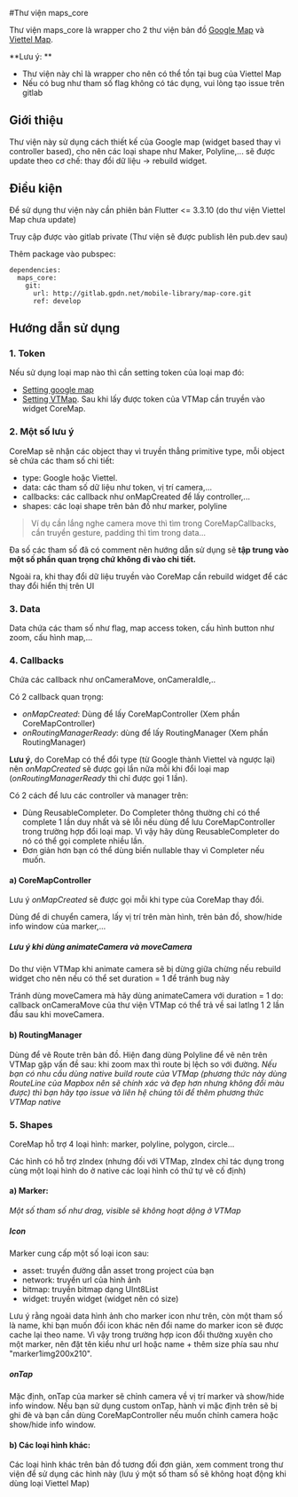 #Thư viện maps_core

Thư viện maps_core là wrapper cho 2 thư viện bản đồ [Google Map](https://pub.dev/packages/google_maps_flutter) và [Viettel Map](https://pub.dev/packages/vtmap_gl).

**Lưu ý: **
- Thư viện này chỉ là wrapper cho nên có thể tồn tại bug của Viettel Map
- Nếu có bug như tham số flag không có tác dụng, vui lòng tạo issue trên gitlab

## Giới thiệu

Thư viện này sử dụng cách thiết kế của Google map (widget based thay vì controller based), cho nên các loại shape như Maker, Polyline,... sẽ được update theo cơ chế: thay đổi dữ liệu -> rebuild widget.

## Điều kiện
Để sử dụng thư viện này cần phiên bản Flutter <= 3.3.10 (do thư viện Viettel Map chưa update)

Truy cập được vào gitlab private (Thư viện sẽ được publish lên pub.dev sau)

Thêm package vào pubspec:
```
dependencies:
  maps_core:
    git:
      url: http://gitlab.gpdn.net/mobile-library/map-core.git
      ref: develop
```

## Hướng dẫn sử dụng

### 1. Token
Nếu sử dụng loại map nào thì cần setting token của loại map đó:
- [Setting google map](https://pub.dev/packages/google_maps_flutter#getting-started)
- [Setting VTMap](https://pub.dev/packages/vtmap_gl#adding-a-vtmaps-access-token). Sau khi lấy được token của VTMap cần truyền vào widget CoreMap.

### 2. Một số lưu ý
CoreMap sẽ nhận các object thay vì truyền thẳng primitive type, mỗi object sẽ chứa các tham số chi tiết:
- type: Google hoặc Viettel.
- data: các tham số dữ liệu như token, vị trí camera,...
- callbacks: các callback như onMapCreated để lấy controller,...
- shapes: các loại shape trên bản đồ như marker, polyline

> Ví dụ cần lắng nghe camera move thì tìm trong CoreMapCallbacks, cần truyền gesture, padding thì tìm trong data...

Đa số các tham số đã có comment nên hướng dẫn sử dụng sẽ **tập trung vào một số phần quan trọng chứ không đi vào chi tiết.**

Ngoài ra, khi thay đổi dữ liệu truyền vào CoreMap cần rebuild widget để các thay đổi hiển thị trên UI

### 3. Data
Data chứa các tham số như flag, map access token, cấu hình button như zoom, cấu hình map,...
### 4. Callbacks
Chứa các callback như onCameraMove, onCameraIdle,..

Có 2 callback quan trọng:
- *onMapCreated*: Dùng để lấy CoreMapController (Xem phần CoreMapController)
- *onRoutingManagerReady*: dùng để lấy RoutingManager (Xem phần RoutingManager)

**Lưu ý**, do CoreMap có thể đổi type (từ Google thành Viettel và ngược lại) nên *onMapCreated* sẽ được gọi lần nữa mỗi khi đổi loại map (*onRoutingManagerReady* thì chỉ được gọi 1 lần).

Có 2 cách để lưu các controller và manager trên:
- Dùng ReusableCompleter. Do Completer thông thường chỉ có thể complete 1 lần duy nhất và sẽ lỗi nếu dùng để lưu CoreMapController trong trường hợp đổi loại map. Vì vậy hãy dùng ReusableCompleter do nó có thể gọi complete nhiều lần.
- Đơn giản hơn bạn có thể dùng biến nullable thay vì Completer nếu muốn.

#### a) CoreMapController
Lưu ý *onMapCreated* sẽ được gọi mỗi khi type của CoreMap thay đổi.

Dùng để di chuyển camera, lấy vị trí trên màn hình, trên bản đồ, show/hide info window của marker,...

##### Lưu ý khi dùng animateCamera và moveCamera

Do thư viện VTMap khi animate camera sẽ bị dừng giữa chừng nếu rebuild widget cho nên nếu có thể set duration = 1 để tránh bug này

Tránh dùng moveCamera mà hãy dùng animateCamera với duration = 1 do: callback onCameraMove của thư viện VTMap có thể trả về sai latlng 1 2 lần đầu sau khi moveCamera.

#### b) RoutingManager

Dùng để vẽ Route trên bản đồ.
Hiện đang dùng Polyline để vẽ nên trên VTMap gặp vấn đề sau: khi zoom max thì route bị lệch so với đường.
*Nếu bạn có nhu cầu dùng native build route của VTMap (phương thức này dùng RouteLine của Mapbox nên sẽ chính xác và đẹp hơn nhưng không đổi màu được) thì bạn hãy tạo issue và liên hệ chúng tôi để thêm phương thức VTMap native*

### 5. Shapes
CoreMap hỗ trợ 4 loại hình: marker, polyline, polygon, circle...

Các hình có hỗ trợ zIndex (nhưng đối với VTMap, zIndex chỉ tác dụng trong cùng một loại hình do ở native các loại hình có thứ tự vẽ cố định)
#### a) Marker:
*Một số tham số như drag, visible sẽ không hoạt dộng ở VTMap*
##### Icon
Marker cung cấp một số loại icon sau:
- asset: truyền đường dẫn asset trong project của bạn
- network: truyền url của hình ảnh
- bitmap: truyền bitmap dạng UInt8List
- widget: truyền widget (widget nên có size)

Lưu ý rằng ngoài data hình ảnh cho marker icon như trên, còn một tham số là name, khi bạn muốn đổi icon khác nên đổi name do marker icon sẽ được cache lại theo name. Vì vậy trong trường hợp icon đổi thường xuyên cho một marker, nên đặt tên kiểu như url hoặc name + thêm size phía sau như "marker1img200x210".

##### onTap

Mặc định, onTap của marker sẽ chỉnh camera về vị trí marker và show/hide info window. Nếu bạn sử dụng custom onTap, hành vi mặc định trên sẽ bị ghi đè và bạn cần dùng CoreMapController  nếu muốn chỉnh camera hoặc show/hide info window.

#### b) Các loại hình khác:

Các loại hình khác trên bản đồ tương đối đơn giản, xem comment trong thư viện để sử dụng các hình này (lưu ý một số tham số sẽ không hoạt động khi dùng loại Viettel Map)